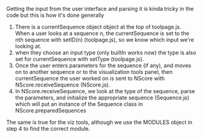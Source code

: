 Getting the input from the user interface and parsing it is kinda tricky in the code but this is how it's done generally

1. There is a currentSequence object object at the top of toolpage.js.  When a user looks at a sequence n, the currentSequence is set to the nth sequence with setID(n) (toolpage.js), so we know which input we're looking at.
2. when they choose an input type (only builtIn works now) the type is also set for currentSequence with setType (toolpage.js). 
3. Once the user enters parameters for the sequence (if any), and moves on to another sequence or to the visualization tools panel, then currentSequence the user worked on is sent to NScore with NScore.receiveSequence (NScore.js). 
4. In NScore.receiveSequence, we look at the type of the sequence, parse the parameters, and initialize the appropriate sequence (Sequence.js) which will put an instance of the Sequence class in NScore.preparedSequences

The same is true for the viz tools, although we use the MODULES object in step 4 to find the correct module.